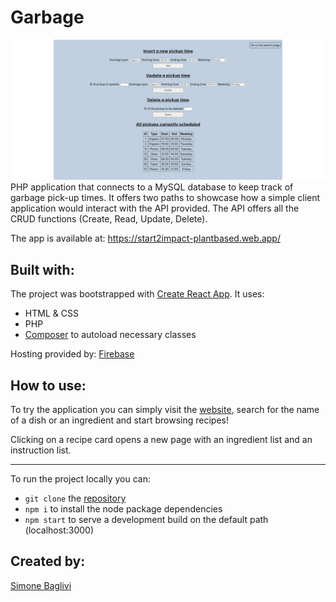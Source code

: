 # Garbage
![Website image](./public/assets/images/website-ss.jpg)
PHP application that connects to a MySQL database to keep track of garbage pick-up times.
It offers two paths to showcase how a simple client application would interact with the API provided. The API offers all the CRUD functions (Create, Read, Update, Delete).

The app is available at: https://start2impact-plantbased.web.app/

## Built with:
The project was bootstrapped with [Create React App](https://github.com/facebook/create-react-app).
It uses:
- HTML & CSS
- PHP
- [Composer](https://getcomposer.org/) to autoload necessary classes

Hosting provided by: [Firebase](https://firebase.google.com/)

## How to use:
To try the application you can simply visit the [website](https://start2impact-plantbased.web.app/), search for the name of a dish or an ingredient and start browsing recipes!

Clicking on a recipe card opens a new page with an ingredient list and an instruction list.

---
To run the project locally you can: 
- `git clone` the [repository](https://github.com/sbaglivi/plant-based)
- `npm i` to install the node package dependencies
- `npm start` to serve a development build on the default path (localhost:3000)

## Created by:
[Simone Baglivi](https:/github.com/sbaglivi)